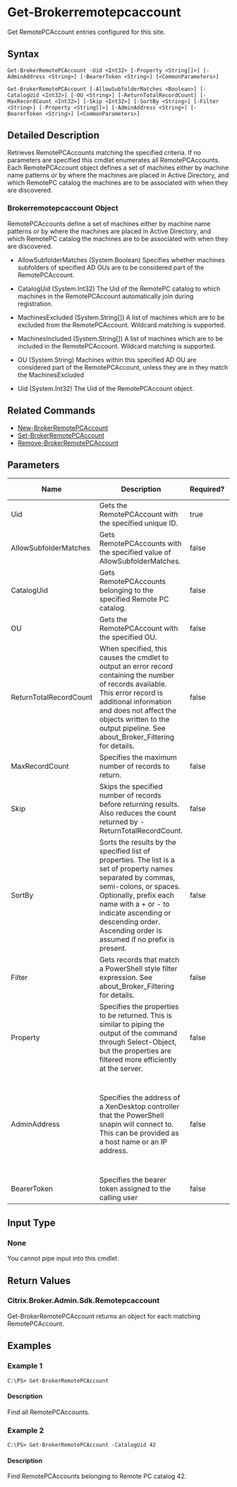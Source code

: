 ﻿
# Get-Brokerremotepcaccount
Get RemotePCAccount entries configured for this site.
## Syntax
```
Get-BrokerRemotePCAccount -Uid <Int32> [-Property <String[]>] [-AdminAddress <String>] [-BearerToken <String>] [<CommonParameters>]

Get-BrokerRemotePCAccount [-AllowSubfolderMatches <Boolean>] [-CatalogUid <Int32>] [-OU <String>] [-ReturnTotalRecordCount] [-MaxRecordCount <Int32>] [-Skip <Int32>] [-SortBy <String>] [-Filter <String>] [-Property <String[]>] [-AdminAddress <String>] [-BearerToken <String>] [<CommonParameters>]
```
## Detailed Description
Retrieves RemotePCAccounts matching the specified criteria. If no parameters are specified this cmdlet enumerates all RemotePCAccounts. Each RemotePCAccount object defines a set of machines either by machine name patterns or by where the machines are placed in Active Directory, and which RemotePC catalog the machines are to be associated with when they are discovered.


### Brokerremotepcaccount Object
RemotePCAccounts define a set of machines either by machine name patterns or by where the machines are placed in Active Directory, and which RemotePC catalog the machines are to be associated with when they are discovered.


  * AllowSubfolderMatches (System.Boolean) Specifies whether machines subfolders of specified AD OUs are to be considered part of the RemotePCAccount.

  * CatalogUid (System.Int32) The Uid of the RemotePC catalog to which machines in the RemotePCAccount automatically join during registration.

  * MachinesExcluded (System.String\[\]) A list of machines which are to be excluded from the RemotePCAccount. Wildcard matching is supported.

  * MachinesIncluded (System.String\[\]) A list of machines which are to be included in the RemotePCAccount. Wildcard matching is supported.

  * OU (System.String) Machines within this specified AD OU are considered part of the RemotePCAccount, unless they are in they match the MachinesExcluded

  * Uid (System.Int32) The Uid of the RemotePCAccount object.


## Related Commands

* [New-BrokerRemotePCAccount](../New-BrokerRemotePCAccount/)
* [Set-BrokerRemotePCAccount](../Set-BrokerRemotePCAccount/)
* [Remove-BrokerRemotePCAccount](../Remove-BrokerRemotePCAccount/)
## Parameters
| Name   | Description | Required? | Pipeline Input | Default Value |
| --- | --- | --- | --- | --- |
| Uid | Gets the RemotePCAccount with the specified unique ID. | true | false |  |
| AllowSubfolderMatches | Gets RemotePCAccounts with the specified value of AllowSubfolderMatches. | false | false |  |
| CatalogUid | Gets RemotePCAccounts belonging to the specified Remote PC catalog. | false | false |  |
| OU | Gets the RemotePCAccount with the specified OU. | false | false |  |
| ReturnTotalRecordCount | When specified, this causes the cmdlet to output an error record containing the number of records available. This error record is additional information and does not affect the objects written to the output pipeline. See about\_Broker\_Filtering for details. | false | false | False |
| MaxRecordCount | Specifies the maximum number of records to return. | false | false | 250 |
| Skip | Skips the specified number of records before returning results. Also reduces the count returned by -ReturnTotalRecordCount. | false | false | 0 |
| SortBy | Sorts the results by the specified list of properties. The list is a set of property names separated by commas, semi-colons, or spaces. Optionally, prefix each name with a + or - to indicate ascending or descending order. Ascending order is assumed if no prefix is present. | false | false | The default sort order is by name or unique identifier. |
| Filter | Gets records that match a PowerShell style filter expression. See about\_Broker\_Filtering for details. | false | false |  |
| Property | Specifies the properties to be returned. This is similar to piping the output of the command through Select-Object, but the properties are filtered more efficiently at the server. | false | false |  |
| AdminAddress | Specifies the address of a XenDesktop controller that the PowerShell snapin will connect to. This can be provided as a host name or an IP address. | false | false | Localhost. Once a value is provided by any cmdlet, this value will become the default. |
| BearerToken | Specifies the bearer token assigned to the calling user | false | false |  |

## Input Type

### None
You cannot pipe input into this cmdlet.
## Return Values

### Citrix.Broker.Admin.Sdk.Remotepcaccount
Get-BrokerRemotePCAccount returns an object for each matching RemotePCAccount.
## Examples

### Example 1
```
C:\PS> Get-BrokerRemotePCAccount
```
#### Description
Find all RemotePCAccounts.
### Example 2
```
C:\PS> Get-BrokerRemotePCAccount -CatalogUid 42
```
#### Description
Find RemotePCAccounts belonging to Remote PC catalog 42.
